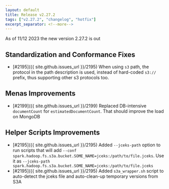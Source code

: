 ```yaml
---
layout: default
title: Release v2.27.2
tags: ["v2.27.2", "changelog", "hotfix"]
excerpt_separator: <!--more-->
---
```


As of 11/12 2023 the new version 2.27.2 is out
<!--more-->

## Standardization and Conformance Fixes

- [#2195]({{ site.github.issues_url }}/2195) When using `s3` path, the protocol in the path description is used, instead of hard-coded `s3://` prefix, thus supporting other s3 protocols too.

## Menas Improvements

- [#2199]({{ site.github.issues_url }}/2199) Replaced DB-intensive `documentCount` for `estimatedDocumentCount`. That should improve the load on MongoDB

## Helper Scripts Improvements

- [#2195]({{ site.github.issues_url }}/2195) Added `--jceks-path` option to run scripts that will add `--conf spark.hadoop.fs.s3a.bucket.SOME_NAME=jceks:/path/to/file.jceks`. Use it as `--jceks-path spark.hadoop.fs.s3a.bucket.SOME_NAME=jceks:/path/to/file.jceks`
- [#2195]({{ site.github.issues_url }}/2195) Added `s3a_wrapper.sh` script to auto-detect the jceks file and auto-clean-up temporary versions from S3A
